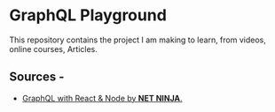 # GraphQL Playground

This repository contains the project I am making to learn, from videos, online courses, Articles.

## Sources -
- [GraphQL with React &  Node by **NET NINJA**.](https://www.youtube.com/playlist?list=PL4cUxeGkcC9iK6Qhn-QLcXCXPQUov1U7f)
